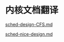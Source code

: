 # 内核文档翻译

[sched-design-CFS.md](/4/sched-design-CFS.md)

[sched-nice-design.md](/4/sched-nice-design.md)
